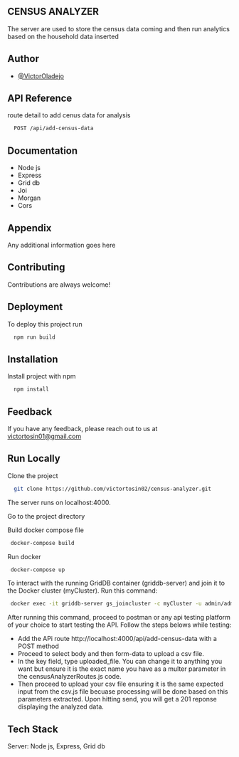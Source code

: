 ## CENSUS ANALYZER

The server are used to store the census data coming and then run analytics based on the household data inserted

## Author

- [@VictorOladejo](https://github.com/victortosin02)

## API Reference

route detail to add cenus data for analysis

```bash
  POST /api/add-census-data
```

## Documentation

- Node js
- Express
- Grid db
- Joi
- Morgan
- Cors

## Appendix

Any additional information goes here

## Contributing

Contributions are always welcome!

## Deployment

To deploy this project run

```bash
  npm run build
```

## Installation

Install project with npm

```bash
  npm install
```

## Feedback

If you have any feedback, please reach out to us at victortosin01@gmail.com

## Run Locally

Clone the project

```bash
  git clone https://github.com/victortosin02/census-analyzer.git
```
The server runs on localhost:4000. 

Go to the project directory

Build docker compose file

```bash
 docker-compose build
```

Run docker

```bash
 docker-compose up
```
To interact with the running GridDB container (griddb-server) and join it to the Docker cluster (myCluster).
Run this command:
```bash
 docker exec -it griddb-server gs_joincluster -c myCluster -u admin/admin
```

After running this command, proceed to postman or any api testing platform of your choice to start testing the API. Follow the steps belows while testing:

- Add the APi route http://localhost:4000/api/add-census-data with a POST method
- Proceed to select body and then form-data to upload a csv file.
- In the key field, type uploaded_file. You can change it to anything you want but ensure it is the exact name you have as a multer parameter in the censusAnalyzerRoutes.js code.
- Then proceed to upload your csv file ensuring it is the same expected input from the csv.js file becuase processing will be done based on this parameters extracted.
Upon hitting send, you will get a 201 reponse displaying the analyzed data.

## Tech Stack

Server: Node js, Express, Grid db
